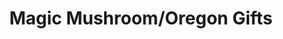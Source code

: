 ---
title: "Magic Mushroom/Oregon Gifts"
url: /sutherlin/magic-mushroom-oregon-gifts/
shop: Kräuter
---